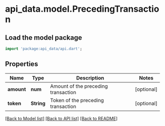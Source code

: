 # api_data.model.PrecedingTransaction

## Load the model package
```dart
import 'package:api_data/api.dart';
```

## Properties
Name | Type | Description | Notes
------------ | ------------- | ------------- | -------------
**amount** | **num** | Amount of the preceding transaction | [optional] 
**token** | **String** | Token of the preceding transaction | [optional] 

[[Back to Model list]](../README.md#documentation-for-models) [[Back to API list]](../README.md#documentation-for-api-endpoints) [[Back to README]](../README.md)


